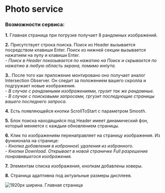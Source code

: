 # Photo service
  
### Возможности сервиса:
  
**1.** Главная страница при погрузке получает 8 рандомных изображений.

**2.** Присутствует строка поиска. Поиск из Header вызывается посредством клавиши Enter. Поиск из нижней секции вызывается нажатием на лупу и клавиши Enter.  
*- Поиск в Header показывается по нажатию на Поиск и скрывается по нажатию в любую область экрана, помимо инпута.*
  
**3.**. После того как приложение монтировано оно получает аналог Intersection Observer. Он следит за положением вашего скролла и подгружает новые изображения.  
*- В случае с рандомными изображениями, грузит так же рандомные.*  
*- В случае с поисковыми запросами, гргузит последующие страницы вашего последнего запроса.*  
  
**4.** Есть появляющейся кнопки ScrollToStart с параметром Smooth.  
  
**5.** Блок поиска находящийся под Header имеет динамический фон, который меняется с каждым обновлением страницы.  
  
**6.** Клик по изображениям перенаправляет на страницу изображения. Из функионала на странице:  
*- Кнопка добавления в избранное\ удаления из избранного.*  
*- Кнопки Download. Открывает в новой страничке Full разрешение понравившегося изображения.*  
  
**7.** Элементам списка изображения, кнопкам добавлены ховеры.  
  
**8.** Страница адаптивна под актуальные размеры дисплеев.  

![1920px ширина. Главная страница](https://psv4.userapi.com/c235031/u27278000/docs/d22/a5067dca44bc/Desktop_Screenshot_2023_04_17_-_09_09_29_61__kopia.png?extra=6o7-l-GKygSaVEA3zDYNadObPrq0MunQi_Up_9a6g6RxKfcvQOy6fo966u_ExVQUOEDT9kY7ibUcBXbUrFDTAT2Vsdom4Qjgm3FFKGqd-wYce8pLQXZ98cLNlT2fy19thOQ7q7BM73YGgH0W-JVOPkk)